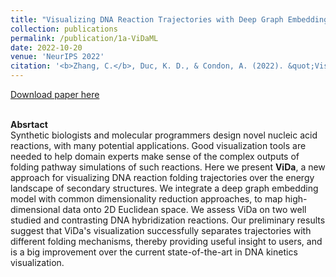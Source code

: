 ```yaml
---
title: "Visualizing DNA Reaction Trajectories with Deep Graph Embedding Approaches"
collection: publications
permalink: /publication/1a-ViDaML
date: 2022-10-20
venue: 'NeurIPS 2022'
citation: '<b>Zhang, C.</b>, Duc, K. D., & Condon, A. (2022). &quot;Visualizing DNA Reaction Trajectories with Deep Graph Embedding Approaches.&quot; <i>NeurIPS 2022 MLSB Workshop</i>.'
---
```


[Download paper here](https://neurips.cc/virtual/2022/workshop/50005)

<br/><b>Absrtact</b><br/>
Synthetic biologists and molecular programmers design novel nucleic acid reactions, with many potential applications. Good visualization tools are needed to help domain experts make sense of the complex outputs of folding pathway simulations of such reactions. Here we present <b>ViDa</b>, a new approach for visualizing DNA reaction folding trajectories over the energy landscape of secondary structures. We integrate a deep graph embedding model with common dimensionality reduction approaches, to map high-dimensional data onto 2D Euclidean space. We assess ViDa on two well studied and contrasting DNA hybridization reactions. Our preliminary results suggest that ViDa's visualization successfully separates trajectories with different folding mechanisms, thereby providing useful insight to users, and is a big improvement over the current state-of-the-art in DNA kinetics visualization.
